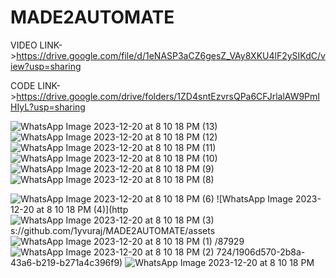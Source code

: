 # MADE2AUTOMATE
VIDEO LINK->https://drive.google.com/file/d/1eNASP3aCZ6gesZ_VAy8XKU4lF2ySIKdC/view?usp=sharing

CODE LINK->https://drive.google.com/drive/folders/1ZD4sntEzvrsQPa6CFJrlalAW9PmIHIyL?usp=sharing

![WhatsApp Image 2023-12-20 at 8 10 18 PM (13)](https://github.com/1yvuraj/MADE2AUTOMATE/assets/87929724/6c4bcd76-1e1a-47b9-8054-d4f2d93b45f6)
![WhatsApp Image 2023-12-20 at 8 10 18 PM (12)](https://github.com/1yvuraj/MADE2AUTOMATE/assets/87929724/34bd0d55-c960-4782-a806-779fa816b184)
![WhatsApp Image 2023-12-20 at 8 10 18 PM (11)](https://github.com/1yvuraj/MADE2AUTOMATE/assets/87929724/eec852bc-a6e9-46b1-a9d2-08e707afc73e)
![WhatsApp Image 2023-12-20 at 8 10 18 PM (10)](https://github.com/1yvuraj/MADE2AUTOMATE/assets/87929724/d479eba4-67cf-4ade-abfa-f329d44cd8fe)
![WhatsApp Image 2023-12-20 at 8 10 18 PM (9)](https://github.com/1yvuraj/MADE2AUTOMATE/assets/87929724/1ed2a317-ffb2-408b-9728-0163926cfa34)
![WhatsApp Image 2023-12-20 at 8 10 18 PM (8)](https://github.com/1yvuraj/MADE2AUTOMATE/assets/87929724/b1594552-0fe0-481f-be2f-6ccd96304ba3)

![WhatsApp Image 2023-12-20 at 8 10 18 PM (6)](https://github.com/1yvuraj/MADE2AUTOMATE/assets/87929724/a4f96278-4106-4fd7-8039-2988fd9c4ed5)
![WhatsApp Image 2023-12-20 at 8 10 18 PM (4)](http![WhatsApp Image 2023-12-20 at 8 10 18 PM (3)](https://github.com/1yvuraj/MADE2AUTOMATE/assets/87929724/176d6de7-637a-4c58-a661-c63d01113261)
s://github.com/1yvuraj/MADE2AUTOMATE/assets![WhatsApp Image 2023-12-20 at 8 10 18 PM (1)](https://github.com/1yvuraj/MADE2AUTOMATE/assets/87929724/7250e2bb-03c3-4374-a9d7-256954ecd919)
/87929![WhatsApp Image 2023-12-20 at 8 10 18 PM (2)](https://github.com/1yvuraj/MADE2AUTOMATE/assets/87929724/2b927338-5988-4d8b-ae43-028c970a514a)
724/1906d570-2b8a-43a6-b219-b271a4c396f9)
![WhatsApp Image 2023-12-20 at 8 10 18 PM](https://github.com/1yvuraj/MADE2AUTOMATE/assets/87929724/2f4b17b1-3d50-4ec4-8d24-a5fdb80227df)




